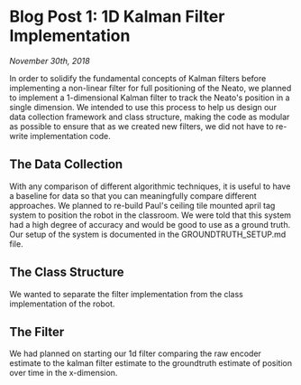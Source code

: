 # Blog Post 1: 1D Kalman Filter Implementation
*November 30th, 2018*

In order to solidify the fundamental concepts of Kalman filters before implementing a non-linear filter for full positioning of the Neato, we planned to implement a 1-dimensional Kalman filter to track the Neato's position in a single dimension. We intended to use this process to help us design our data collection framework and class structure, making the code as modular as possible to ensure that as we created new filters, we did not have to re-write implementation code.

## The Data Collection
With any comparison of different algorithmic techniques, it is useful to have a baseline for data so that you can meaningfully compare different approaches. We planned to re-build Paul's ceiling tile mounted april tag system to position the robot in the classroom. We were told that this system had a high degree of accuracy and would be good to use as a ground truth. Our setup of the system is documented in the GROUNDTRUTH_SETUP.md file.

## The Class Structure
We wanted to separate the filter implementation from the class implementation of the robot. 

## The Filter
We had planned on starting our 1d filter comparing the raw encoder estimate to the kalman filter estimate to the groundtruth estimate of position over time in the x-dimension. 
